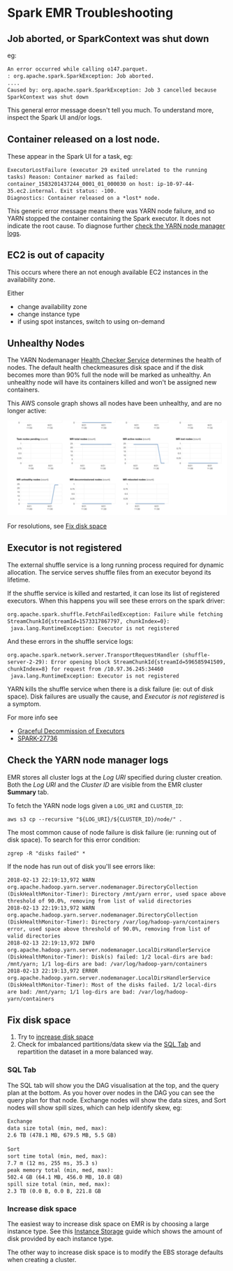 # Spark EMR Troubleshooting

## Job aborted, or SparkContext was shut down

eg:
```
An error occurred while calling o147.parquet.
: org.apache.spark.SparkException: Job aborted.
....
Caused by: org.apache.spark.SparkException: Job 3 cancelled because SparkContext was shut down
```

This general error message doesn't tell you much. To understand more, inspect the Spark UI and/or logs.

## Container released on a lost node.

These appear in the Spark UI for a task, eg:
```
ExecutorLostFailure (executor 29 exited unrelated to the running tasks) Reason: Container marked as failed:
container_1583201437244_0001_01_000030 on host: ip-10-97-44-35.ec2.internal. Exit status: -100.
Diagnostics: Container released on a *lost* node.
```	
This generic error message means there was YARN node failure, and so YARN stopped the container containing the Spark executor. It does not indicate the root cause. To diagnose further [check the YARN node manager logs](#Check-the-YARN-node-manager-logs).

## EC2 is out of capacity

This occurs where there an not enough available EC2 instances in the availability zone.

Either
* change availability zone
* change instance type
* if using spot instances, switch to using on-demand 

## Unhealthy Nodes

The YARN Nodemanager [Health Checker Service](https://hadoop.apache.org/docs/current/hadoop-yarn/hadoop-yarn-site/NodeManager.html#Health_Checker_Service) determines the health of nodes. The default health checkmeasures disk space and if the disk becomes more than 90% full the node will be marked as unhealthy. An unhealthy node will have its containers killed and won't be assigned new containers.

This AWS console graph shows all nodes have been unhealthy, and are no longer active:  

![AWS console with unhealthy nodes](spark-emr-troubleshooting-console-unhealthy-nodes.png)

For resolutions, see [Fix disk space](#Fix-disk-space)

## Executor is not registered

The external shuffle service is a long running process required for dynamic allocation. The service serves shuffle files from an executor beyond its lifetime.

If the shuffle service is killed and restarted, it can lose its list of registered executors.
When this happens you will see these errors on the spark driver:
```
org.apache.spark.shuffle.FetchFailedException: Failure while fetching StreamChunkId{streamId=1573317867797, chunkIndex=0}: 
 java.lang.RuntimeException: Executor is not registered
```

And these errors in the shuffle service logs:
```
org.apache.spark.network.server.TransportRequestHandler (shuffle-server-2-29): Error opening block StreamChunkId{streamId=596585941509, chunkIndex=8} for request from /10.97.36.245:34460
 java.lang.RuntimeException: Executor is not registered
```

YARN kills the shuffle service when there is a disk failure (ie: out of disk space). Disk failures are usually the cause, and *Executor is not registered* is a symptom.

For more info see
* [Graceful Decommission of Executors](https://spark.apache.org/docs/latest/job-scheduling.html#graceful-decommission-of-executors)
* [SPARK-27736](https://issues.apache.org/jira/browse/SPARK-27736)

## Check the YARN node manager logs

EMR stores all cluster logs at the _Log URI_ specified during cluster creation. Both the _Log URI_ and the _Cluster ID_ are visible from the EMR cluster **Summary** tab.

To fetch the YARN node logs given a `LOG_URI` and `CLUSTER_ID`:
```
aws s3 cp --recursive "${LOG_URI}/${CLUSTER_ID}/node/" . 
```

The most common cause of node failure is disk failure (ie: running out of disk space). To search for this error condition:
```
zgrep -R "disks failed" *
```

If the node has run out of disk you'll see errors like:

```
2018-02-13 22:19:13,972 WARN org.apache.hadoop.yarn.server.nodemanager.DirectoryCollection (DiskHealthMonitor-Timer): Directory /mnt/yarn error, used space above threshold of 90.0%, removing from list of valid directories
2018-02-13 22:19:13,972 WARN org.apache.hadoop.yarn.server.nodemanager.DirectoryCollection (DiskHealthMonitor-Timer): Directory /var/log/hadoop-yarn/containers error, used space above threshold of 90.0%, removing from list of valid directories
2018-02-13 22:19:13,972 INFO org.apache.hadoop.yarn.server.nodemanager.LocalDirsHandlerService (DiskHealthMonitor-Timer): Disk(s) failed: 1/2 local-dirs are bad: /mnt/yarn; 1/1 log-dirs are bad: /var/log/hadoop-yarn/containers
2018-02-13 22:19:13,972 ERROR org.apache.hadoop.yarn.server.nodemanager.LocalDirsHandlerService (DiskHealthMonitor-Timer): Most of the disks failed. 1/2 local-dirs are bad: /mnt/yarn; 1/1 log-dirs are bad: /var/log/hadoop-yarn/containers
```

## Fix disk space

1. Try to [increase disk space](#increase-disk-space)
1. Check for imbalanced partitions/data skew via the [SQL Tab](#SQL-Tab) and repartition the dataset in a more balanced way.

### SQL Tab

The SQL tab will show you the DAG visualisation at the top, and the query plan at the bottom. As you hover over nodes in the DAG you can see the query plan for that node. Exchange nodes will show the data sizes, and Sort nodes will show spill sizes, which can help identify skew, eg:

```
Exchange
data size total (min, med, max): 
2.6 TB (478.1 MB, 679.5 MB, 5.5 GB)

Sort
sort time total (min, med, max): 
7.7 m (12 ms, 255 ms, 35.3 s)
peak memory total (min, med, max): 
502.4 GB (64.1 MB, 456.0 MB, 10.8 GB)
spill size total (min, med, max): 
2.3 TB (0.0 B, 0.0 B, 221.8 GB
```

### Increase disk space

The easiest way to increase disk space on EMR is by choosing a large instance type. See this [Instance Storage](https://docs.aws.amazon.com/emr/latest/ManagementGuide/emr-plan-storage.html) guide which shows the amount of disk provided by each instance type.

The other way to increase disk space is to modify the EBS storage defaults when creating a cluster.
